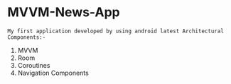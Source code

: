 # MVVM-News-App

`My first application developed by using android latest Architectural Components:-`

1. MVVM 
2. Room
3. Coroutines
4. Navigation Components  
